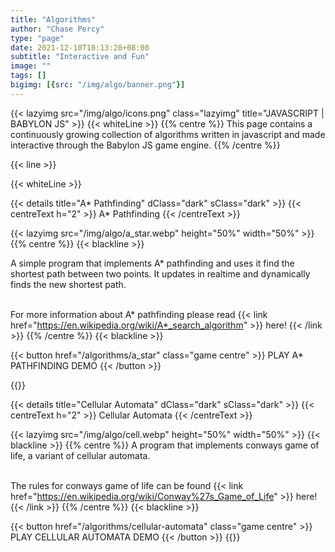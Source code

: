 ```yaml
---
title: "Algorithms"
author: "Chase Percy"
type: "page"
date: 2021-12-10T18:13:28+08:00
subtitle: "Interactive and Fun"
image: ""
tags: []
bigimg: [{src: "/img/algo/banner.png"}]
---
```

{{< lazyimg src="/img/algo/icons.png" class="lazyimg" title="JAVASCRIPT | BABYLON JS" >}}
{{< whiteLine >}}
{{% centre %}}
This page contains a continuously growing collection of algorithms written in javascript and made interactive through
the Babylon JS game engine. 
{{% /centre %}}

{{< line >}}

{{< whiteLine >}}

{{< details title="A* Pathfinding" dClass="dark" sClass="dark" >}}
{{< centreText h="2" >}} A* Pathfinding {{< /centreText >}}

{{< lazyimg src="/img/algo/a_star.webp" height="50%" width="50%" >}}
{{% centre %}}
{{< blackline >}}

A simple program that implements A* pathfinding and uses it find the shortest path between two points.
It updates in realtime and dynamically finds the new shortest path.<br><br>

For more information about A* pathfinding please read {{< link href="https://en.wikipedia.org/wiki/A*_search_algorithm" >}} here! {{< /link >}}
{{% /centre %}}
{{< blackline >}}

{{< button href="/algorithms/a_star" class="game centre" >}} PLAY A* PATHFINDING DEMO {{< /button >}}

{{</details>}}

{{< details title="Cellular Automata" dClass="dark" sClass="dark" >}}
{{< centreText h="2" >}} Cellular Automata {{< /centreText >}}

{{< lazyimg src="/img/algo/cell.webp" height="50%" width="50%" >}}
{{< blackline >}}
{{% centre %}}
A program that implements conways game of life, a variant of cellular automata.<br><br>

The rules for conways game of life can be found {{< link href="https://en.wikipedia.org/wiki/Conway%27s_Game_of_Life" >}} here! {{< /link >}}
{{% /centre %}}
{{< blackline >}}

{{< button href="/algorithms/cellular-automata" class="game centre" >}} PLAY CELLULAR AUTOMATA DEMO {{< /button >}}
{{</details>}}


